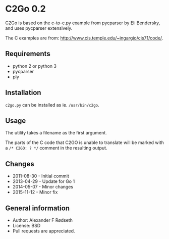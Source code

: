 C2Go 0.2
========

C2Go is based on the c-to-c.py example from pycparser by Eli Bendersky, and uses pycparser extensively.

The C examples are from: http://www.cis.temple.edu/~ingargio/cis71/code/.


Requirements
---

* python 2 or python 3
* pycparser
* ply


Installation
---

`c2go.py` can be installed as ie. `/usr/bin/c2go`.


Usage
---

The utility takes a filename as the first argument.

The parts of the C code that C2GO is unable to translate will be marked with a `/* C2GO: ? */` comment in the resulting output.


Changes
---

* 2011-08-30 - Initial commit
* 2013-04-29 - Update for Go 1
* 2014-05-07 - Minor changes
* 2015-11-12 - Minor fix


General information
---

* Author: Alexander F Rødseth
* License: BSD
* Pull requests are appreciated.
